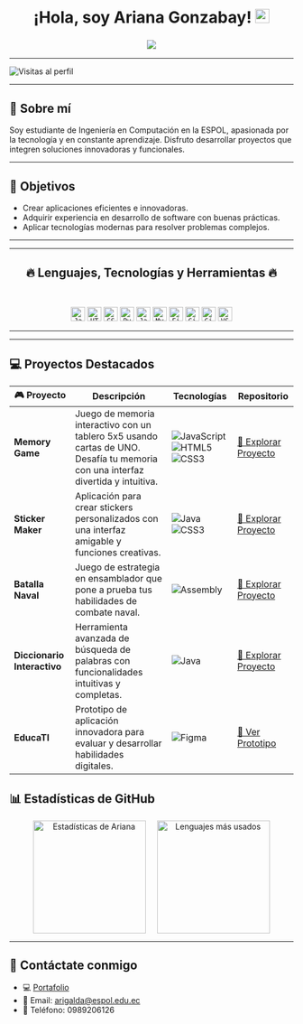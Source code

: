<div align="center">
   <h1>¡Hola, soy Ariana Gonzabay! <img src="https://media.giphy.com/media/hvRJCLFzcasrR4ia7z/giphy.gif" width="25px"></h1>
   <h3>
      <a href="https://github.com/DenverCoder1">
         <img src="https://readme-typing-svg.herokuapp.com/?lines=Apasionada+por+la+tecnología+🚀;Aprendiendo+nuevas+habilidades.&center=true&size=20">
      </a>
   </h3>
</div>

---

![Visitas al perfil](https://komarev.com/ghpvc/?username=ArianaGonzabay&color=green)

---

## 🌟 Sobre mí

Soy estudiante de Ingeniería en Computación en la ESPOL, apasionada por la tecnología y en constante aprendizaje. Disfruto desarrollar proyectos que integren soluciones innovadoras y funcionales.

---

## 🎯 Objetivos

- Crear aplicaciones eficientes e innovadoras.
- Adquirir experiencia en desarrollo de software con buenas prácticas.
- Aplicar tecnologías modernas para resolver problemas complejos.

---

<hr>
<h2 align="center">🔥 Lenguajes, Tecnologías y Herramientas 🔥</h2>
<br>
<p align="center">
  <code><img title="JavaScript" height="25" src="https://cdn.jsdelivr.net/gh/devicons/devicon/icons/javascript/javascript-original.svg"></code>
  <code><img title="HTML5" height="25" src="https://cdn.jsdelivr.net/gh/devicons/devicon/icons/html5/html5-original.svg"></code>
  <code><img title="CSS3" height="25" src="https://cdn.jsdelivr.net/gh/devicons/devicon/icons/css3/css3-original.svg"></code>
  <code><img title="Python" height="25" src="https://cdn.jsdelivr.net/gh/devicons/devicon/icons/python/python-original.svg"></code>
  <code><img title="Java" height="25" src="https://cdn.jsdelivr.net/gh/devicons/devicon/icons/java/java-original.svg"></code>
  <code><img title="MySQL" height="25" src="https://cdn.jsdelivr.net/gh/devicons/devicon/icons/mysql/mysql-original.svg"></code>
  <code><img title="Figma" height="25" src="https://cdn.jsdelivr.net/gh/devicons/devicon/icons/figma/figma-original.svg"></code>
  <code><img title="Git" height="25" src="https://cdn.jsdelivr.net/gh/devicons/devicon/icons/git/git-original.svg"></code>
  <code><img title="GitHub" height="25" src="https://cdn.jsdelivr.net/gh/devicons/devicon/icons/github/github-original.svg"></code>
  <code><img title="VS Code" height="25" src="https://cdn.jsdelivr.net/gh/devicons/devicon/icons/vscode/vscode-original.svg"></code>
</p>
<hr>

---

## 💻 Proyectos Destacados

| 🎮 Proyecto | Descripción | Tecnologías | Repositorio |
|-------------|-------------|-------------|-------------|
| **Memory Game** | Juego de memoria interactivo con un tablero 5x5 usando cartas de UNO. Desafía tu memoria con una interfaz divertida y intuitiva. | ![JavaScript](https://img.shields.io/badge/-JavaScript-F7DF1E?style=flat-square&logo=javascript&logoColor=black) ![HTML5](https://img.shields.io/badge/-HTML5-E34F26?style=flat-square&logo=html5&logoColor=white) ![CSS3](https://img.shields.io/badge/-CSS3-1572B6?style=flat-square&logo=css3&logoColor=white) | [🔗 Explorar Proyecto](https://github.com/ArianaGonzabay/MemoryGame.git) |
| **Sticker Maker** | Aplicación para crear stickers personalizados con una interfaz amigable y funciones creativas. | ![Java](https://img.shields.io/badge/-Java-ED8B00?style=flat-square&logo=java&logoColor=white) ![CSS3](https://img.shields.io/badge/-CSS3-1572B6?style=flat-square&logo=css3&logoColor=white) | [🔗 Explorar Proyecto](https://github.com/DavidAlex99/proyectoEDG5.git) |
| **Batalla Naval** | Juego de estrategia en ensamblador que pone a prueba tus habilidades de combate naval. | ![Assembly](https://img.shields.io/badge/-Ensamblador-6E4C74?style=flat-square) | [🔗 Explorar Proyecto](https://github.com/ArianaGonzabay/BatallaNaval.git) |
| **Diccionario Interactivo** | Herramienta avanzada de búsqueda de palabras con funcionalidades intuitivas y completas. | ![Java](https://img.shields.io/badge/-Java-ED8B00?style=flat-square&logo=java&logoColor=white) | [🔗 Explorar Proyecto](https://github.com/DavidAlex99/proyectoEDG52P.git) |
| **EducaTI** | Prototipo de aplicación innovadora para evaluar y desarrollar habilidades digitales. | ![Figma](https://img.shields.io/badge/-Figma-F24E1E?style=flat-square&logo=figma&logoColor=white) | [🔗 Ver Prototipo](https://www.figma.com/proto/s) |

## 📊 Estadísticas de GitHub

<div align="center" style="display: flex; justify-content: center; gap: 20px;">
   <img src="https://github-readme-stats.vercel.app/api?username=ArianaGonzabay&show_icons=true&theme=radical" alt="Estadísticas de Ariana" height="200">
   <img src="https://github-readme-stats.vercel.app/api/top-langs/?username=ArianaGonzabay&layout=compact&theme=radical" alt="Lenguajes más usados" height="200">
</div>

---


## 🔗 Contáctate conmigo

- 💻 [Portafolio](https://github.com/ArianaGonzabay)
- 📧 Email: [arigalda@espol.edu.ec](mailto:arigalda@espol.edu.ec)
- 📱 Teléfono: 0989206126

